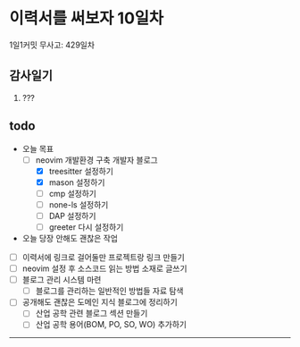 # 이력서를 써보자 10일차

1일1커밋 무사고: 429일차

## 감사일기

1. ???

## todo

- 오늘 목표
  - [ ] neovim 개발환경 구축 개발자 블로그
    - [x] treesitter 설정하기
    - [x] mason 설정하기
    - [ ] cmp 설정하기
    - [ ] none-ls 설정하기
    - [ ] DAP 설정하기
    - [ ] greeter 다시 설정하기
- 오늘 당장 안해도 괜찮은 작업
- [ ] 이력서에 링크로 걸어둘만 프로젝트랑 링크 만들기
- [ ] neovim 설정 후 소스코드 읽는 방법 소재로 글쓰기
- [ ] 블로그 관리 시스템 마련
  - [ ] 블로그를 관리하는 일반적인 방법들 자료 탐색
- [ ] 공개해도 괜찮은 도메인 지식 블로그에 정리하기
  - [ ] 산업 공학 관련 블로그 섹션 만들기
  - [ ] 산업 공학 용어(BOM, PO, SO, WO) 추가하기

---

